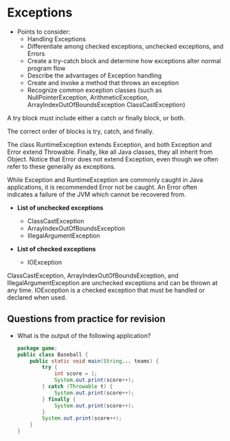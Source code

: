 # Exceptions

- Points to consider:
  - Handling Exceptions
  - Differentiate among checked exceptions, unchecked exceptions, and Errors
  - Create a try-catch block and determine how exceptions alter normal program flow
  - Describe the advantages of Exception handling
  - Create and invoke a method that throws an exception
  - Recognize common exception classes (such as NullPointerException, ArithmeticException, ArrayIndexOutOfBoundsException             ClassCastException)

A try block must include either a catch or finally block, or both.

The correct order of blocks is try, catch, and finally.

The class RuntimeException extends Exception, and both Exception and Error extend Throwable. Finally, like all Java classes, they all inherit from Object. Notice that Error does not extend Exception, even though we often refer to these generally as exceptions.

While Exception and RuntimeException are commonly caught in Java applications, it is recommended Error not be caught. An Error often indicates a failure of the JVM which cannot be recovered from. 

- **List of unchecked exceptions**
  - ClassCastException
  - ArrayIndexOutOfBoundsException
  - IllegalArgumentException

- **List of checked exceptions**
  - IOException

ClassCastException, ArrayIndexOutOfBoundsException, and IllegalArgumentException are unchecked exceptions and can be thrown at any time. IOException is a checked exception that must be handled or declared when used.

## Questions from practice for revision

- What is the output of the following application?
    ```java
    package game;
    public class Baseball {
        public static void main(String... teams) {
            try {
                int score = 1;
                System.out.print(score++);
            } catch (Throwable t) {
                System.out.print(score++);
            } finally {
                System.out.print(score++);
            }
            System.out.print(score++);
        }
    }
    ```
